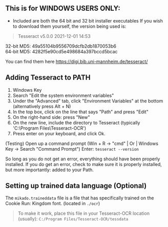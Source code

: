 ## This is for **WINDOWS USERS ONLY**:

- Included are both the 64 bit and 32 bit installer executables
If you wish to download them yourself, the version being used is:
> Tesseract v5.0.0 2021-12-01 14:53

32-bit MD5: 49a55104b9556709dcfb2db1870053b6  
64-bit MD5: 4282f5e90cd5e498684a397bccd5bcac

You can find them here https://digi.bib.uni-mannheim.de/tesseract/


## Adding Tesseract to PATH

1. Windows Key
2. Search "Edit the system environment variables"
3. Under the "Advanced" tab, click "Environment Variables" at the bottom 
(alternatively press Alt + N)
4. In the top box, click on the line that says "Path" and press "Edit"
5. On the right-hand side: press "New"
6. On the new line, include the directory to Tesseract (typically 'C:\Program Files\Tesseract-OCR')
7. Press enter on your keyboard, and click Ok.

(Testing)
Open up a command prompt (Win + R -> "cmd"    | Or |     Windows Key -> Search "Command Prompt")
Enter: `tesseract --version`

So long as you do not get an error, everything should have been properly installed.
If you do get an error, check to make sure it is properly installed, but more importantly: added to your Path.

## Setting up trained data language (Optional)

The `mikado.traineddata` file is a file that has specifically trained on the Cookie Run: Kingdom font. (located in `./ocr`)

> To make it work, place this file in your Tesseract-OCR location (usually): `C:/Program Files/Tesseract-OCR/tessdata`
